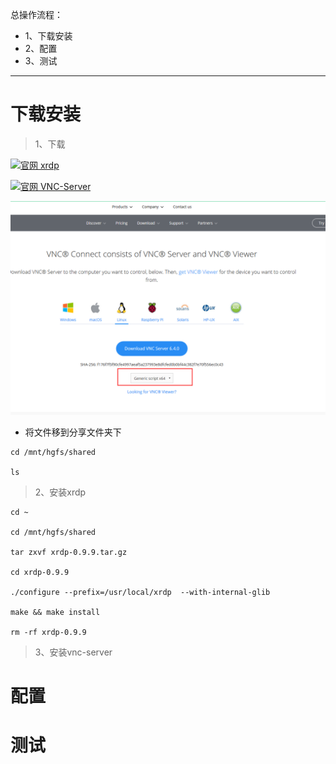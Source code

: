 总操作流程：
- 1、下载安装
- 2、配置
- 3、测试

***

# 下载安装

> 1、下载

[![](https://img.shields.io/badge/官网-xrdp-red.svg "官网 xrdp")](https://github.com/neutrinolabs/xrdp/releases/tag/v0.9.9)

[![](https://img.shields.io/badge/官网-VNC--Server-red.svg "官网 VNC-Server")](https://www.realvnc.com/en/connect/download/vnc/linux/)

![](image/5-1.png)

- 将文件移到分享文件夹下

```
cd /mnt/hgfs/shared

ls

```

> 2、安装xrdp

```
cd ~

cd /mnt/hgfs/shared

tar zxvf xrdp-0.9.9.tar.gz

cd xrdp-0.9.9

./configure --prefix=/usr/local/xrdp  --with-internal-glib

make && make install

rm -rf xrdp-0.9.9
```

> 3、安装vnc-server





# 配置







# 测试